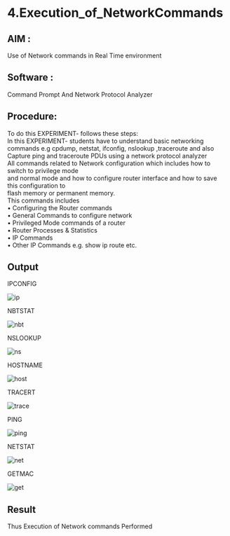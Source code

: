 # 4.Execution_of_NetworkCommands
## AIM :

Use of Network commands in Real Time environment
## Software :

Command Prompt And Network Protocol Analyzer
## Procedure:

To do this EXPERIMENT- follows these steps:
<BR>
In this EXPERIMENT- students have to understand basic networking commands e.g cpdump, netstat, ifconfig, nslookup ,traceroute and also Capture ping and traceroute PDUs using a network protocol analyzer 
<BR>
All commands related to Network configuration which includes how to switch to privilege mode
<BR>
and normal mode and how to configure router interface and how to save this configuration to
<BR>
flash memory or permanent memory.
<BR>
This commands includes
<BR>
• Configuring the Router commands
<BR>
• General Commands to configure network
<BR>
• Privileged Mode commands of a router 
<BR>
• Router Processes & Statistics
<BR>
• IP Commands
<BR>
• Other IP Commands e.g. show ip route etc.
<BR>

## Output

IPCONFIG

![ip](https://github.com/user-attachments/assets/4bd4f6f1-1091-443f-b9b6-83ebd239f396)

NBTSTAT

![nbt](https://github.com/user-attachments/assets/ad10d732-d7f2-4769-a147-30896b8056fe)

NSLOOKUP

![ns](https://github.com/user-attachments/assets/e06fe59f-7685-4418-8f93-eae90ace749a)

HOSTNAME

![host](https://github.com/user-attachments/assets/360d62d5-3635-43cc-8b41-aa313e252d26)

TRACERT

![trace](https://github.com/user-attachments/assets/7ac2977a-9668-439d-b907-95c15457eee7)


PING

![ping](https://github.com/user-attachments/assets/7144bcde-ca9b-4e99-9574-7e8df67e6b34)

NETSTAT

![net](https://github.com/user-attachments/assets/ac5019b4-12bf-48cf-a0cd-dbe81f3f336b)

GETMAC

![get](https://github.com/user-attachments/assets/45b8faec-fe7c-4dc4-bae5-10c488c6bbf5)







## Result
Thus Execution of Network commands Performed 
